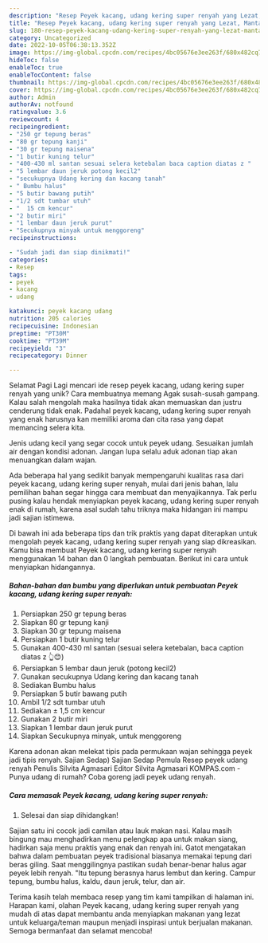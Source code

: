 ```yaml
---
description: "Resep Peyek kacang, udang kering super renyah yang Lezat, Mantap"
title: "Resep Peyek kacang, udang kering super renyah yang Lezat, Mantap"
slug: 180-resep-peyek-kacang-udang-kering-super-renyah-yang-lezat-mantap
category: Uncategorized
date: 2022-10-05T06:38:13.352Z
image: https://img-global.cpcdn.com/recipes/4bc05676e3ee263f/680x482cq70/peyek-kacang-udang-kering-super-renyah-foto-resep-utama.jpg
hideToc: false
enableToc: true
enableTocContent: false
thumbnail: https://img-global.cpcdn.com/recipes/4bc05676e3ee263f/680x482cq70/peyek-kacang-udang-kering-super-renyah-foto-resep-utama.jpg
cover: https://img-global.cpcdn.com/recipes/4bc05676e3ee263f/680x482cq70/peyek-kacang-udang-kering-super-renyah-foto-resep-utama.jpg
author: Admin
authorAv: notfound
ratingvalue: 3.6
reviewcount: 4
recipeingredient:
- "250 gr tepung beras"
- "80 gr tepung kanji"
- "30 gr tepung maisena"
- "1 butir kuning telur"
- "400-430 ml santan sesuai selera ketebalan baca caption diatas z "
- "5 lembar daun jeruk potong kecil2"
- "secukupnya Udang kering dan kacang tanah"
- " Bumbu halus"
- "5 butir bawang putih"
- "1/2 sdt tumbar utuh"
- "  15 cm kencur"
- "2 butir miri"
- "1 lembar daun jeruk purut"
- "Secukupnya minyak untuk menggoreng"
recipeinstructions:

- "Sudah jadi dan siap dinikmati!"
categories:
- Resep
tags:
- peyek
- kacang
- udang

katakunci: peyek kacang udang 
nutrition: 205 calories
recipecuisine: Indonesian
preptime: "PT30M"
cooktime: "PT39M"
recipeyield: "3"
recipecategory: Dinner

---
```



Selamat Pagi Lagi mencari ide resep peyek kacang, udang kering super renyah yang unik? Cara membuatnya memang Agak susah-susah gampang. Kalau salah mengolah maka hasilnya tidak akan memuaskan dan justru cenderung tidak enak. Padahal peyek kacang, udang kering super renyah yang enak harusnya kan memiliki aroma dan cita rasa yang dapat memancing selera kita.


Jenis udang kecil yang segar cocok untuk peyek udang. Sesuaikan jumlah air dengan kondisi adonan. Jangan lupa selalu aduk adonan tiap akan menuangkan dalam wajan.

Ada beberapa hal yang sedikit banyak mempengaruhi kualitas rasa dari peyek kacang, udang kering super renyah, mulai dari jenis bahan, lalu pemilihan bahan segar hingga cara membuat dan menyajikannya. Tak perlu pusing kalau hendak menyiapkan peyek kacang, udang kering super renyah enak di rumah, karena asal sudah tahu triknya maka hidangan ini mampu jadi sajian istimewa.


Di bawah ini ada beberapa tips dan trik praktis yang dapat diterapkan untuk mengolah peyek kacang, udang kering super renyah yang siap dikreasikan. Kamu bisa membuat Peyek kacang, udang kering super renyah menggunakan 14 bahan dan 0 langkah pembuatan. Berikut ini cara untuk menyiapkan hidangannya.

<!--inarticleads1-->

##### Bahan-bahan dan bumbu yang diperlukan untuk pembuatan Peyek kacang, udang kering super renyah:

1. Persiapkan 250 gr tepung beras
1. Siapkan 80 gr tepung kanji
1. Siapkan 30 gr tepung maisena
1. Persiapkan 1 butir kuning telur
1. Gunakan 400-430 ml santan (sesuai selera ketebalan, baca caption diatas z 👆😊)
1. Persiapkan 5 lembar daun jeruk (potong kecil2)
1. Gunakan secukupnya Udang kering dan kacang tanah
1. Sediakan  Bumbu halus
1. Persiapkan 5 butir bawang putih
1. Ambil 1/2 sdt tumbar utuh
1. Sediakan  ± 1,5 cm kencur
1. Gunakan 2 butir miri
1. Siapkan 1 lembar daun jeruk purut
1. Siapkan Secukupnya minyak, untuk menggoreng


Karena adonan akan melekat tipis pada permukaan wajan sehingga peyek jadi tipis renyah. Sajian Sedap) Sajian Sedap Pemula Resep peyek udang renyah Penulis Silvita Agmasari Editor Silvita Agmasari KOMPAS.com - Punya udang di rumah? Coba goreng jadi peyek udang renyah. 

<!--inarticleads2-->

##### Cara memasak Peyek kacang, udang kering super renyah:


1. Selesai dan siap dihidangkan!

Sajian satu ini cocok jadi camilan atau lauk makan nasi. Kalau masih bingung mau menghadirkan menu pelengkap apa untuk makan siang, hadirkan saja menu praktis yang enak dan renyah ini. Gatot mengatakan bahwa dalam pembuatan peyek tradisional biasanya memakai tepung dari beras giling. Saat menggilingnya pastikan sudah benar-benar halus agar peyek lebih renyah. &#34;Itu tepung berasnya harus lembut dan kering. Campur tepung, bumbu halus, kaldu, daun jeruk, telur, dan air. 

Terima kasih telah membaca resep yang tim kami tampilkan di halaman ini. Harapan kami, olahan Peyek kacang, udang kering super renyah yang mudah di atas dapat membantu anda menyiapkan makanan yang lezat untuk keluarga/teman maupun menjadi inspirasi untuk berjualan makanan. Semoga bermanfaat dan selamat mencoba!
